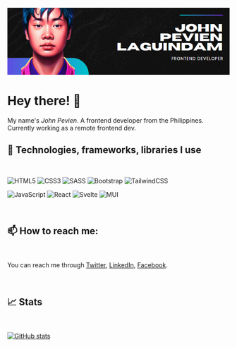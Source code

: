 [![Header](https://raw.githubusercontent.com/JohnPevien/JohnPevien/master/github-banner.png "Header")](https://johnpevien.dev/)

# Hey there! 👋

My name's _John Pevien_. A frontend developer from the Philippines. Currently working as a remote frontend dev.

## 🔧 Technologies, frameworks, libraries I use

<br>

![HTML5](https://img.shields.io/badge/html5-%23E34F26.svg?style=for-the-badge&logo=html5&logoColor=white)
![CSS3](https://img.shields.io/badge/css3-%231572B6.svg?style=for-the-badge&logo=css3&logoColor=white)
![SASS](https://img.shields.io/badge/SASS-hotpink.svg?style=for-the-badge&logo=SASS&logoColor=white)
![Bootstrap](https://img.shields.io/badge/bootstrap-%23563D7C.svg?style=for-the-badge&logo=bootstrap&logoColor=white)
![TailwindCSS](https://img.shields.io/badge/tailwindcss-%2338B2AC.svg?style=for-the-badge&logo=tailwind-css&logoColor=white)

![JavaScript](https://img.shields.io/badge/javascript-%23323330.svg?style=for-the-badge&logo=javascript&logoColor=%23F7DF1E)
![React](https://img.shields.io/badge/react-%2320232a.svg?style=for-the-badge&logo=react&logoColor=%2361DAFB)
![Svelte](https://img.shields.io/badge/svelte-%23f1413d.svg?style=for-the-badge&logo=svelte&logoColor=white)
![MUI](https://img.shields.io/badge/MUI-%230081CB.svg?style=for-the-badge&logo=mui&logoColor=white)

<br>

## 📫 How to reach me:

<br>

You can reach me through [Twitter](https://twitter.com/JohnPevien), [LinkedIn](https://www.linkedin.com/in/johnpevien/), [Facebook](https://www.facebook.com/johnpevien).

<br>

## 📈 Stats

<br>

[![GitHub stats](https://github-readme-stats.vercel.app/api?username=johnpevien&count_private=true&theme=synthwave)](https://github.com/johnpevien/github-readme-stats)

<!--
**JohnPevien/Johnpevien** is a ✨ _special_ ✨ repository because its `README.md` (this file) appears on your GitHub profile.

Here are some ideas to get you started:

- 🔭 I’m currently working on ...
- 🌱 I’m currently learning ...
- 👯 I’m looking to collaborate on ...
- 🤔 I’m looking for help with ...
- 💬 Ask me about ...
- 📫 How to reach me: ...
- 😄 Pronouns: ...
- ⚡ Fun fact: ...
-->
